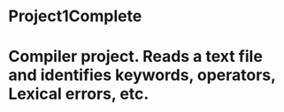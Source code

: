 # Project1Complete
# Compiler project. Reads a text file and identifies keywords, operators, Lexical errors, etc.
